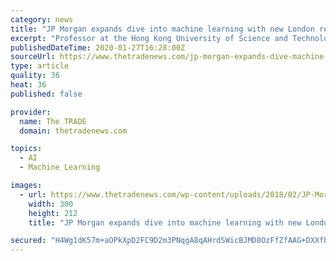 ```yaml
---
category: news
title: "JP Morgan expands dive into machine learning with new London research centre"
excerpt: "Professor at the Hong Kong University of Science and Technology, Chak Wong, has been hired by JP Morgan to lead the new team of machine learning engineers. JP Morgan is expanding its foray into machine learning and artificial intelligence (AI) with the launch of a new London-based research centre, as it explores how it can use the technology ..."
publishedDateTime: 2020-01-27T16:28:00Z
sourceUrl: https://www.thetradenews.com/jp-morgan-expands-dive-machine-learning-new-london-research-centre/
type: article
quality: 36
heat: 36
published: false

provider:
  name: The TRADE
  domain: thetradenews.com

topics:
  - AI
  - Machine Learning

images:
  - url: https://www.thetradenews.com/wp-content/uploads/2018/02/JP-Morgan-300x212.jpg
    width: 300
    height: 212
    title: "JP Morgan expands dive into machine learning with new London research centre"

secured: "H4Wg1dK57m+aOPkXpD2FC9D2m3PNqgA8qAHrdSWicBJMD8OzFfZfAAG+DXXfb26V+h7ZAvLvq9Hz+E2xoRA1koyyrVYgqKbDkD1assfxXO0gnQWKBrrtkjgqfr7MMwK8Yo8SH4x/SRHh6fTjlwcCOcqnGyQiPEK24ONWie8hfYm/PCQqVllBoFWC8kFKgBLgg5jXbgfUKzyA2g8hLTKZxuilZhRyB9WvPYc7Lj01poEFnbmQMBeheX8v9ve6ONonej0wH9Ib6N09FTO8XZmQKxABH0emTCiqLwduhXkMmO6m5yVyst5ZSJQ/MfKZSrjf;GBwBAVAsW5defnr2No0+rw=="
---
```


